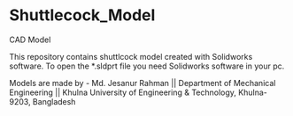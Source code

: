 # Shuttlecock_Model
CAD Model 

This repository contains shuttlcock model created with Solidworks software. To open the *.sldprt file you need Solidworks software in your pc.

Models are made by -
Md. Jesanur Rahman ||
Department of Mechanical Engineering ||
Khulna University of Engineering & Technology,
Khulna-9203, Bangladesh


